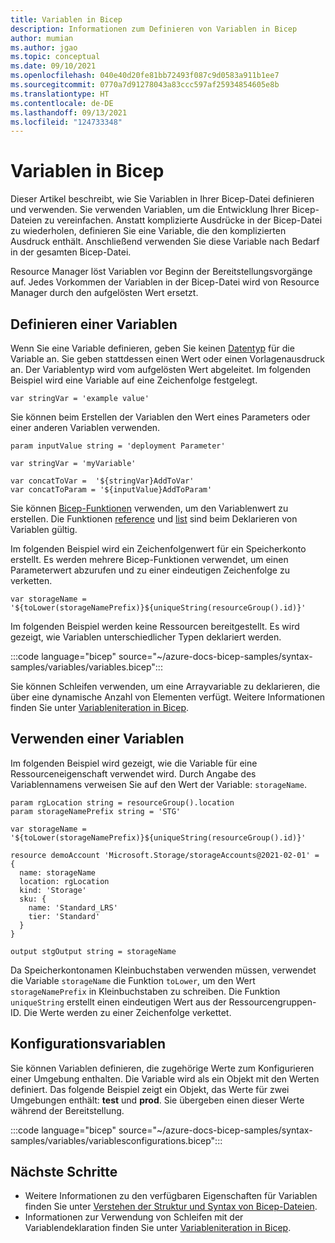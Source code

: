```yaml
---
title: Variablen in Bicep
description: Informationen zum Definieren von Variablen in Bicep
author: mumian
ms.author: jgao
ms.topic: conceptual
ms.date: 09/10/2021
ms.openlocfilehash: 040e40d20fe81bb72493f087c9d0583a911b1ee7
ms.sourcegitcommit: 0770a7d91278043a83ccc597af25934854605e8b
ms.translationtype: HT
ms.contentlocale: de-DE
ms.lasthandoff: 09/13/2021
ms.locfileid: "124733348"
---
```

# <a name="variables-in-bicep"></a>Variablen in Bicep

Dieser Artikel beschreibt, wie Sie Variablen in Ihrer Bicep-Datei definieren und verwenden. Sie verwenden Variablen, um die Entwicklung Ihrer Bicep-Dateien zu vereinfachen. Anstatt komplizierte Ausdrücke in der Bicep-Datei zu wiederholen, definieren Sie eine Variable, die den komplizierten Ausdruck enthält. Anschließend verwenden Sie diese Variable nach Bedarf in der gesamten Bicep-Datei.

Resource Manager löst Variablen vor Beginn der Bereitstellungsvorgänge auf. Jedes Vorkommen der Variablen in der Bicep-Datei wird von Resource Manager durch den aufgelösten Wert ersetzt.

## <a name="define-variable"></a>Definieren einer Variablen

Wenn Sie eine Variable definieren, geben Sie keinen [Datentyp](data-types.md) für die Variable an. Sie geben stattdessen einen Wert oder einen Vorlagenausdruck an. Der Variablentyp wird vom aufgelösten Wert abgeleitet. Im folgenden Beispiel wird eine Variable auf eine Zeichenfolge festgelegt.

```bicep
var stringVar = 'example value'
```

Sie können beim Erstellen der Variablen den Wert eines Parameters oder einer anderen Variablen verwenden.

```bicep
param inputValue string = 'deployment Parameter'

var stringVar = 'myVariable'

var concatToVar =  '${stringVar}AddToVar'
var concatToParam = '${inputValue}AddToParam'
```

Sie können [Bicep-Funktionen](bicep-functions.md) verwenden, um den Variablenwert zu erstellen. Die Funktionen [reference](bicep-functions-resource.md#reference) und [list](bicep-functions-resource.md#list) sind beim Deklarieren von Variablen gültig.

Im folgenden Beispiel wird ein Zeichenfolgenwert für ein Speicherkonto erstellt. Es werden mehrere Bicep-Funktionen verwendet, um einen Parameterwert abzurufen und zu einer eindeutigen Zeichenfolge zu verketten.

```bicep
var storageName = '${toLower(storageNamePrefix)}${uniqueString(resourceGroup().id)}'
```

Im folgenden Beispiel werden keine Ressourcen bereitgestellt. Es wird gezeigt, wie Variablen unterschiedlicher Typen deklariert werden.

:::code language="bicep" source="~/azure-docs-bicep-samples/syntax-samples/variables/variables.bicep":::

Sie können Schleifen verwenden, um eine Arrayvariable zu deklarieren, die über eine dynamische Anzahl von Elementen verfügt. Weitere Informationen finden Sie unter [Variableniteration in Bicep](loop-variables.md).

## <a name="use-variable"></a>Verwenden einer Variablen

Im folgenden Beispiel wird gezeigt, wie die Variable für eine Ressourceneigenschaft verwendet wird. Durch Angabe des Variablennamens verweisen Sie auf den Wert der Variable: `storageName`.

```bicep
param rgLocation string = resourceGroup().location
param storageNamePrefix string = 'STG'

var storageName = '${toLower(storageNamePrefix)}${uniqueString(resourceGroup().id)}'

resource demoAccount 'Microsoft.Storage/storageAccounts@2021-02-01' = {
  name: storageName
  location: rgLocation
  kind: 'Storage'
  sku: {
    name: 'Standard_LRS'
    tier: 'Standard'
  }
}

output stgOutput string = storageName
```

Da Speicherkontonamen Kleinbuchstaben verwenden müssen, verwendet die Variable `storageName` die Funktion `toLower`, um den Wert `storageNamePrefix` in Kleinbuchstaben zu schreiben. Die Funktion `uniqueString` erstellt einen eindeutigen Wert aus der Ressourcengruppen-ID. Die Werte werden zu einer Zeichenfolge verkettet.

## <a name="configuration-variables"></a>Konfigurationsvariablen

Sie können Variablen definieren, die zugehörige Werte zum Konfigurieren einer Umgebung enthalten. Die Variable wird als ein Objekt mit den Werten definiert. Das folgende Beispiel zeigt ein Objekt, das Werte für zwei Umgebungen enthält: **test** und **prod**. Sie übergeben einen dieser Werte während der Bereitstellung.

:::code language="bicep" source="~/azure-docs-bicep-samples/syntax-samples/variables/variablesconfigurations.bicep":::

## <a name="next-steps"></a>Nächste Schritte

- Weitere Informationen zu den verfügbaren Eigenschaften für Variablen finden Sie unter [Verstehen der Struktur und Syntax von Bicep-Dateien](file.md).
- Informationen zur Verwendung von Schleifen mit der Variablendeklaration finden Sie unter [Variableniteration in Bicep](loop-variables.md).

